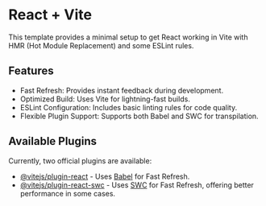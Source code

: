 # React + Vite

This template provides a minimal setup to get React working in Vite with HMR (Hot Module Replacement) and some ESLint rules.

## Features

- Fast Refresh: Provides instant feedback during development.
- Optimized Build: Uses Vite for lightning-fast builds.
- ESLint Configuration: Includes basic linting rules for code quality.
- Flexible Plugin Support: Supports both Babel and SWC for transpilation.

## Available Plugins

Currently, two official plugins are available:

- [@vitejs/plugin-react](https://github.com/vitejs/vite-plugin-react/blob/main/packages/plugin-react/README.md) - Uses [Babel](https://babeljs.io/) for Fast Refresh.
- [@vitejs/plugin-react-swc](https://github.com/vitejs/vite-plugin-react-swc) - Uses [SWC](https://swc.rs/) for Fast Refresh, offering better performance in some cases.



